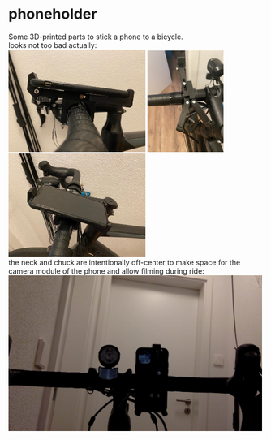 # phoneholder
Some 3D-printed parts to stick a phone to a bicycle.  
looks not too bad actually:  
<img src="https://github.com/JF0C/phoneholder/blob/main/img/62443e98-b44b-42d3-893a-05daf149202f.JPG" width="270"/>
<img src="https://github.com/JF0C/phoneholder/blob/main/img/IMG_5817.jpg" width="150" />
<img src="https://github.com/JF0C/phoneholder/blob/main/img/e60817d9-7bdc-4908-8235-7d8e1426c434.JPG" width="270" />  
the neck and chuck are intentionally off-center to make space for the camera module of the phone and allow filming during ride:  
<img src="https://github.com/JF0C/phoneholder/blob/main/img/view_front_mounted_phone.png" width="500" />
